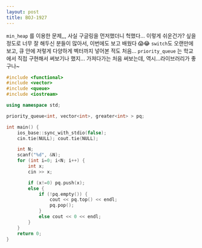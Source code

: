 ```yaml
---
layout: post
title: BOJ-1927
---
```


`min_heap` 를 이용한 문제,,, 사실 구글링을 먼저했더니 헉했다... 이렇게 쉬운건가? 싶을 정도로 너무 잘 해두신 분들이 많아서, 이번에도 보고 배웠다 😱😂 `switch`도 오랜만에 보고, 큐 안에 저렇게 다양하게 벡터까지 넣어본 적도 처음... `priority_queue` 는 학교에서 직접 구현해서 써보기나 했지... 가져다가는 처음 써보는데, 역시...라이브러리가 좋구나~

``` cpp
#include <functional>
#include <vector>
#include <queue>
#include <iostream>  

using namespace std;

priority_queue<int, vector<int>, greater<int> > pq;

int main() {
    ios_base::sync_with_stdio(false);
    cin.tie(NULL); cout.tie(NULL);

    int N;
    scanf("%d", &N);
    for (int i=0; i<N; i++) {
        int x;
        cin >> x;

        if (x!=0) pq.push(x);
        else {
            if (!pq.empty()) {
                cout << pq.top() << endl;
                pq.pop();
            }
            else cout << 0 << endl;
        }
    } 
    return 0;
}
```